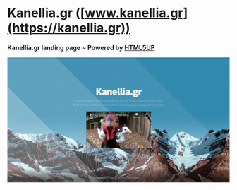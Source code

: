 # Kanellia.gr ([www.kanellia.gr](https://kanellia.gr))

**Kanellia.gr landing page ~ Powered by [HTML5UP](https://html5up.net/)**

![screenshot](https://github.com/koulaxizis/kanellia/blob/master/screenshot.PNG)
